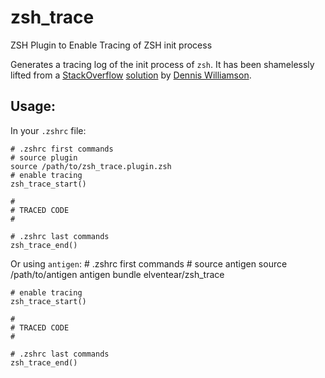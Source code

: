 # zsh_trace
ZSH Plugin to Enable Tracing of ZSH init process

Generates a tracing log of the init process of `zsh`. It has been shamelessly 
lifted from a [StackOverflow](http://stackoverflow.com) 
[solution](http://stackoverflow.com/questions/4351244/can-i-profile-my-zshrc-zshenv) 
by [Dennis Williamson](http://stackoverflow.com/users/26428/dennis-williamson).

## Usage:

In your `.zshrc` file:

    # .zshrc first commands
    # source plugin
    source /path/to/zsh_trace.plugin.zsh
    # enable tracing
    zsh_trace_start()

    #
    # TRACED CODE
    #

    # .zshrc last commands
    zsh_trace_end()

Or using `antigen`:
    # .zshrc first commands
    # source antigen
    source /path/to/antigen
    antigen bundle elventear/zsh_trace

    # enable tracing
    zsh_trace_start()

    #
    # TRACED CODE
    #

    # .zshrc last commands
    zsh_trace_end()



